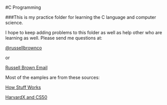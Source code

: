#C Programming

###This is my practice folder for learning the C language and computer science. 

I hope to keep adding problems to this folder as well as help other who are learning as well. Please send me questions at: 

[@russellbrownco](http://twitter.com/russellbrownco)

or 

[Russell Brown Email](mailto:russellbrowncompany@gmail.com)

Most of the eamples are from these sources:

[How Stuff Works](http://computer.howstuffworks.com/c.htm)

[HarvardX and CS50](https://courses.edx.org/courses/course-v1:HarvardX+CS50+X/info)
